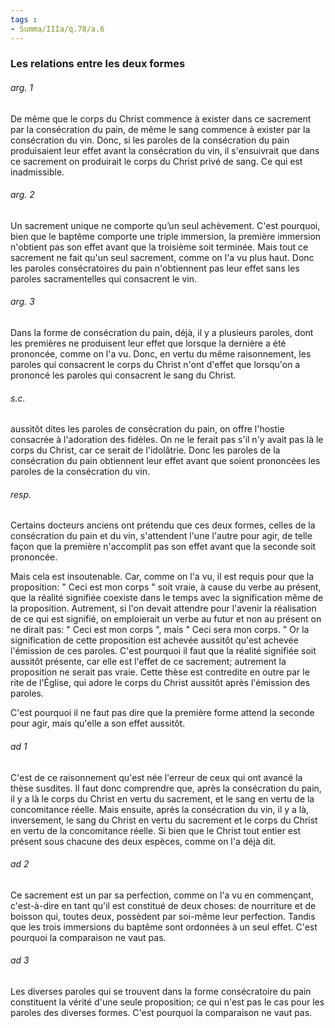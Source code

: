```yaml
---
tags : 
- Summa/IIIa/q.78/a.6
---
```


### Les relations entre les deux formes

###### arg. 1
De même que le corps du Christ commence à exister dans ce sacrement par la consécration du pain, de même le sang commence à exister par la consécration du vin. Donc, si les paroles de la consécration du pain produisaient leur effet avant la consécration du vin, il s'ensuivrait que dans ce sacrement on produirait le corps du Christ privé de sang. Ce qui est inadmissible. 

###### arg. 2
Un sacrement unique ne comporte qu’un seul achèvement. C'est pourquoi, bien que le baptême comporte une triple immersion, la première immersion n'obtient pas son effet avant que la troisième soit terminée. Mais tout ce sacrement ne fait qu'un seul sacrement, comme on l'a vu plus haut. Donc les paroles consécratoires du pain n'obtiennent pas leur effet sans les paroles sacramentelles qui consacrent le vin. 

###### arg. 3
Dans la forme de consécration du pain, déjà, il y a plusieurs paroles, dont les premières ne produisent leur effet que lorsque la dernière a été prononcée, comme on l'a vu. Donc, en vertu du même raisonnement, les paroles qui consacrent le corps du Christ n'ont d'effet que lorsqu'on a prononcé les paroles qui consacrent le sang du Christ. 

###### s.c.
aussitôt dites les paroles de consécration du pain, on offre l'hostie consacrée à l'adoration des fidèles. On ne le ferait pas s'il n'y avait pas là le corps du Christ, car ce serait de l'idolâtrie. Donc les paroles de la consécration du pain obtiennent leur effet avant que soient prononcées les paroles de la consécration du vin. 

###### resp.
Certains docteurs anciens ont prétendu que ces deux formes, celles de la consécration du pain et du vin, s'attendent l'une l'autre pour agir, de telle façon que la première n'accomplit pas son effet avant que la seconde soit prononcée. 

Mais cela est insoutenable. Car, comme on l'a vu, il est requis pour que la proposition: " Ceci est mon corps " soit vraie, à cause du verbe au présent, que la réalité signifiée coexiste dans le temps avec la signification même de la proposition. Autrement, si l'on devait attendre pour l'avenir la réalisation de ce qui est signifié, on emploierait un verbe au futur et non au présent on ne dirait pas: " Ceci est mon corps ", mais " Ceci sera mon corps. " Or la signification de cette proposition est achevée aussitôt qu'est achevée l'émission de ces paroles. C'est pourquoi il faut que la réalité signifiée soit aussitôt présente, car elle est l'effet de ce sacrement; autrement la proposition ne serait pas vraie. Cette thèse est contredite en outre par le rite de l'Église, qui adore le corps du Christ aussitôt après l'émission des paroles. 

C'est pourquoi il ne faut pas dire que la première forme attend la seconde pour agir, mais qu'elle a son effet aussitôt. 

###### ad 1
C'est de ce raisonnement qu'est née l'erreur de ceux qui ont avancé la thèse susdites. Il faut donc comprendre que, après la consécration du pain, il y a là le corps du Christ en vertu du sacrement, et le sang en vertu de la concomitance réelle. Mais ensuite, après la consécration du vin, il y a là, inversement, le sang du Christ en vertu du sacrement et le corps du Christ en vertu de la concomitance réelle. Si bien que le Christ tout entier est présent sous chacune des deux espèces, comme on l'a déjà dit. 

###### ad 2
Ce sacrement est un par sa perfection, comme on l'a vu en commençant, c'est-à-dire en tant qu'il est constitué de deux choses: de nourriture et de boisson qui, toutes deux, possèdent par soi-même leur perfection. Tandis que les trois immersions du baptême sont ordonnées à un seul effet. C'est pourquoi la comparaison ne vaut pas. 

###### ad 3
Les diverses paroles qui se trouvent dans la forme consécratoire du pain constituent la vérité d'une seule proposition; ce qui n'est pas le cas pour les paroles des diverses formes. C'est pourquoi la comparaison ne vaut pas. 


